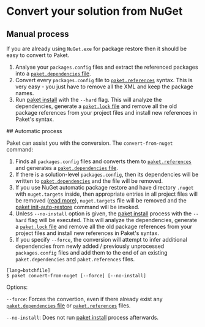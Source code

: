 # Convert your solution from NuGet

## Manual process

If you are already using `NuGet.exe` for package restore then it should be easy to convert to Paket.

1. Analyse your `packages.config` files and extract the referenced packages into a [`paket.dependencies` file](dependencies-file.html).
2. Convert every `packages.config` file to [`paket.references`](references-files.html) syntax. This is very easy - you just have to remove all the XML and keep the package names.
3. Run [paket install](paket-install.html) with the `--hard` flag. This will analyze the dependencies, generate a [`paket.lock` file](lock-file.html) and remove all the old package references from your project files and install new references in Paket's syntax.

<div id="automatic"></div>
## Automatic process

Paket can assist you with the conversion. The `convert-from-nuget` command:

1. Finds all `packages.config` files and converts them to [`paket.references`](references-files.html) and generates a [`paket.dependencies` file](dependencies-file.html). 
2. If there is a solution-level `packages.config`, then its dependencies will be written to [`paket.dependencies`](dependencies-file.html) and the file will be removed.
3. If you use NuGet automatic package restore and have directory `.nuget` with `nuget.targets` inside, then appropriate entries in all project files will be removed ([read more](http://docs.nuget.org/docs/workflows/migrating-to-automatic-package-restore#If_you_are_not_using_TFS)), 
`nuget.targets` file will be removed and the [paket init-auto-restore](paket-init-auto-restore.html) command will be invoked.
4. Unless `--no-install` option is given, the [paket install](paket-install.html) process with the `--hard` flag will be executed. This will analyze the dependencies, generate a [`paket.lock` file](lock-file.html) and remove all the old package references from your project files and install new references in Paket's syntax.
5. If you specify `--force`, the conversion will attempt to infer additional dependencies from newly added / previously unprocessed `packages.config` files and add them to the end of an existing `paket.dependencies` and `paket.references` files.

<div id="syntax"></div>

    [lang=batchfile]
    $ paket convert-from-nuget [--force] [--no-install]

Options:

  `--force`: Forces the convertion, even if there already exist any [`paket.dependencies` file](dependencies-file.html) or [`paket.references`](references-files.html) files.

  `--no-install`: Does not run [paket install](paket-install.html) process afterwards.